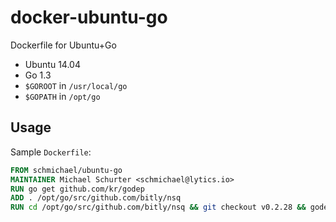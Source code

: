 docker-ubuntu-go
================

Dockerfile for Ubuntu+Go

* Ubuntu 14.04
* Go 1.3
* `$GOROOT` in `/usr/local/go`
* `$GOPATH` in `/opt/go`

Usage
-----

Sample ``Dockerfile``:

```Dockerfile
FROM schmichael/ubuntu-go
MAINTAINER Michael Schurter <schmichael@lytics.io>
RUN go get github.com/kr/godep
ADD . /opt/go/src/github.com/bitly/nsq
RUN cd /opt/go/src/github.com/bitly/nsq && git checkout v0.2.28 && godep get ./...
```
